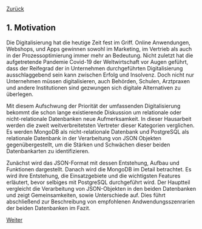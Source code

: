 [Zurück](00_Inhaltsverzeichnis.md)

## 1. Motivation

Die Digitalisierung hat die heutige Zeit fest im Griff. Online Anwendungen, Webshops, und Apps gewinnen sowohl im Marketing, im Vertrieb als auch in der Prozessoptimierung immer mehr an Bedeutung. Nicht zuletzt hat die aufgetretende Pandemie Covid-19 der Weltwirtschaft vor Augen geführt, dass der Reifegrad der in Unternehmen durchgeführten Digitalisierung ausschlaggebend sein kann zwischen Erfolg und Insolvenz. Doch nicht nur Unternehmen müssen digitalisieren, auch Behörden, Schulen, Arztpraxen und andere Institutionen sind gezwungen sich digitale Alternativen zu überlegen. 

Mit diesem Aufschwung der Priorität der umfassenden Digitalisierung bekommt die schon lange existierende Diskussion um relationale oder nicht-relationale Datenbanken neue Aufmerksamkeit. In dieser Hausarbeit werden die zweit weitverbreitetsten Vertreter dieser Kategorien verglichen. Es werden MongoDB als nicht-relationale Datenbank und PostgreSQL als relationale Datenbank in der Verarbeitung von JSON Objekten gegenübergestellt, um die Stärken und Schwächen dieser beiden Datenbankarten zu identifizieren. 

Zunächst wird das JSON-Format mit dessen Entstehung, Aufbau und Funktionen dargestellt. Danach wird die MongoDB im Detail betrachtet. Es wird ihre Entstehung, die Einsatzgebiete und die wichtigsten Features erläutert, bevor selbiges mit PostgreSQL durchgeführt wird. Der Hauptteil vergleicht die Verarbeitung von JSON-Objekten in den beiden Datenbanken und zeigt Gemeinsamkeiten, sowie Unterschiede auf. Dies führt abschließend zur Beschreibung von empfohlenen Andwendungsszenrarien der beiden Datenbanken im Fazit.

[Weiter](02_Ueber_JSON.md)



